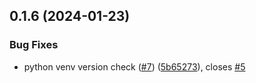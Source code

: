 ## 0.1.6 (2024-01-23)


### Bug Fixes

* python venv version check ([#7](https://github.com/inno-muskelanalyse/inno-muskelanalyse/issues/7)) ([5b65273](https://github.com/inno-muskelanalyse/inno-muskelanalyse/commit/5b652739f37b37a1cc785966f169d2ef09d00426)), closes [#5](https://github.com/inno-muskelanalyse/inno-muskelanalyse/issues/5)



